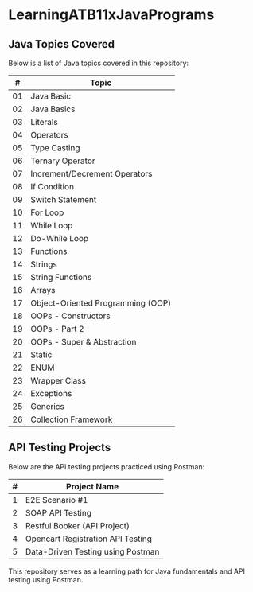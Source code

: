 # LearningATB11xJavaPrograms

## Java Topics Covered
Below is a list of Java topics covered in this repository:


| #  | Topic                            |
|----|----------------------------------|
| 01 | Java Basic                       |
| 02 | Java Basics                      |
| 03 | Literals                         |
| 04 | Operators                        |
| 05 | Type Casting                     |
| 06 | Ternary Operator                 |
| 07 | Increment/Decrement Operators    |
| 08 | If Condition                     |
| 09 | Switch Statement                 |
| 10 | For Loop                         |
| 11 | While Loop                       |
| 12 | Do-While Loop                    |
| 13 | Functions                        |
| 14 | Strings                          |
| 15 | String Functions                 |
| 16 | Arrays                           |
| 17 | Object-Oriented Programming (OOP)|
| 18 | OOPs - Constructors              |
| 19 | OOPs - Part 2                    |
| 20 | OOPs - Super & Abstraction       |
| 21 | Static                           |
| 22 | ENUM                             |
| 23 | Wrapper Class                    |
| 24 | Exceptions                       |
| 25 | Generics                         |
| 26 | Collection Framework             |

## API Testing Projects
Below are the API testing projects practiced using Postman:

| #  | Project Name                             |
|----|------------------------------------------|
| 1  | E2E Scenario #1                          |
| 2  | SOAP API Testing                         |
| 3  | Restful Booker (API Project)             |
| 4  | Opencart Registration API Testing        |
| 5  | Data-Driven Testing using Postman        |

This repository serves as a learning path for Java fundamentals and API testing using Postman.
